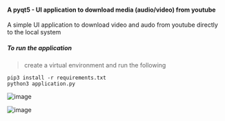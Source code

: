 #### A pyqt5 - UI application to download media (audio/video) from youtube
A simple UI application to download video and audo from youtube directly to the local system
##### To run the application
>create a virtual environment and run the following
<pre><code>pip3 install -r requirements.txt 
python3 application.py
</code></pre>
![image](https://user-images.githubusercontent.com/42184594/121865582-c18d3500-cd1b-11eb-80d5-b353119dc583.png)

![image](https://user-images.githubusercontent.com/42184594/121865530-b0dcbf00-cd1b-11eb-8d2d-6d66eae0901a.png)
